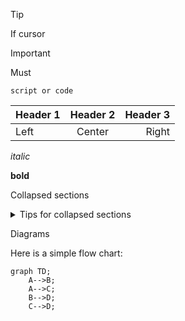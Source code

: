 > [!TIP]
> If cursor

> [!Important]
> Must

```
script or code
```

| Header 1 | Header 2 | Header 3 |
| :------- | :------: | -------: |
| Left     |  Center  |    Right |

_italic_

**bold**

Collapsed sections

<details>

<summary>Tips for collapsed sections</summary>

### You can add a header

You can add text within a collapsed section.

You can add an image or a code block, too.

```ruby
   puts "Hello World"
```

</details>

Diagrams

Here is a simple flow chart:

```mermaid
graph TD;
    A-->B;
    A-->C;
    B-->D;
    C-->D;
```
